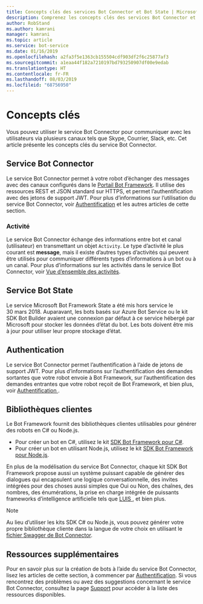 ```yaml
---
title: Concepts clés des services Bot Connector et Bot State | Microsoft Docs
description: Comprenez les concepts clés des services Bot Connector et Bot State de Bot Framework.
author: RobStand
ms.author: kamrani
manager: kamrani
ms.topic: article
ms.service: bot-service
ms.date: 01/16/2019
ms.openlocfilehash: a2fa3f5e1363cb155504cdf903df2f6c25877af3
ms.sourcegitcommit: a1eaa44f182a7210197bd793250907df00e9edab
ms.translationtype: HT
ms.contentlocale: fr-FR
ms.lasthandoff: 08/03/2019
ms.locfileid: "68756950"
---
```

# <a name="key-concepts"></a>Concepts clés

Vous pouvez utiliser le service Bot Connector pour communiquer avec les utilisateurs via plusieurs canaux tels que Skype, Courrier, Slack, etc. Cet article présente les concepts clés du service Bot Connector.

## <a name="bot-connector-service"></a>Service Bot Connector

Le service Bot Connector permet à votre robot d’échanger des messages avec des canaux configurés dans le <a href="https://dev.botframework.com/" target="_blank">Portail Bot Framework</a>. Il utilise des ressources REST et JSON standard sur HTTPS, et permet l’authentification avec des jetons de support JWT. Pour plus d’informations sur l’utilisation du service Bot Connector, voir [ Authentification](bot-framework-rest-connector-authentication.md) et les autres articles de cette section.

### <a name="activity"></a>Activité

Le service Bot Connector échange des informations entre bot et canal (utilisateur) en transmettant un objet `Activity`. Le type d’activité le plus courant est **message**, mais il existe d’autres types d’activités qui peuvent être utilisés pour communiquer différents types d’informations à un bot ou à un canal. Pour plus d’informations sur les activités dans le service Bot Connector, voir [Vue d’ensemble des activités](bot-framework-rest-connector-activities.md).

## <a name="bot-state-service"></a>Service Bot State

Le service Microsoft Bot Framework State a été mis hors service le 30 mars 2018. Auparavant, les bots basés sur Azure Bot Service ou le kit SDK Bot Builder avaient une connexion par défaut à ce service hébergé par Microsoft pour stocker les données d’état du bot. Les bots doivent être mis à jour pour utiliser leur propre stockage d’état.

## <a name="authentication"></a>Authentication

Le service Bot Connector permet l’authentification à l’aide de jetons de support JWT. Pour plus d’informations sur l’authentification des demandes sortantes que votre robot envoie à Bot Framework, sur l’authentification des demandes entrantes que votre robot reçoit de Bot Framework, et bien plus, voir [ Authentification ](bot-framework-rest-connector-authentication.md). 

## <a name="client-libraries"></a>Bibliothèques clientes

Le Bot Framework fournit des bibliothèques clientes utilisables pour générer des robots en C# ou Node.js. 

- Pour créer un bot en C#, utilisez le kit [SDK Bot Framework pour C#](../dotnet/bot-builder-dotnet-overview.md). 
- Pour créer un bot en utilisant Node.js, utilisez le kit [SDK Bot Framework pour Node.js](../nodejs/index.md). 

En plus de la modélisation du service Bot Connector, chaque kit SDK Bot Framework propose aussi un système puissant capable de générer des dialogues qui encapsulent une logique conversationnelle, des invites intégrées pour des choses aussi simples que Oui ou Non, des chaînes, des nombres, des énumérations, la prise en charge intégrée de puissants frameworks d’intelligence artificielle tels que <a href="https://www.luis.ai/" target="_blank"> LUIS </a>, et bien plus. 

> [!NOTE]
> Au lieu d’utiliser les kits SDK C# ou Node.js, vous pouvez générer votre propre bibliothèque cliente dans la langue de votre choix en utilisant le <a href="https://aka.ms/connector-swagger-file" target="_blank">fichier Swagger de Bot Connector</a>.

## <a name="additional-resources"></a>Ressources supplémentaires

Pour en savoir plus sur la création de bots à l’aide du service Bot Connector, lisez les articles de cette section, à commencer par [Authentification](bot-framework-rest-connector-authentication.md). Si vous rencontrez des problèmes ou avez des suggestions concernant le service Bot Connector, consultez la page [Support](../bot-service-resources-links-help.md) pour accéder à la liste des ressources disponibles. 
